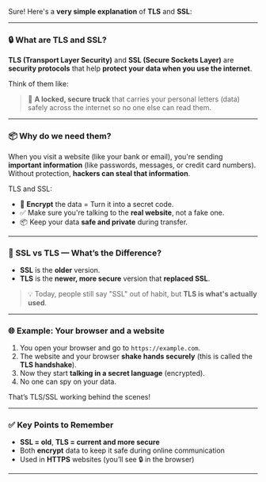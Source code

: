 Sure! Here's a **very simple explanation** of **TLS** and **SSL**:

---

### 🔒 What are TLS and SSL?

**TLS (Transport Layer Security)** and **SSL (Secure Sockets Layer)** are **security protocols** that help **protect your data when you use the internet**.

Think of them like:

> 🚚 **A locked, secure truck** that carries your personal letters (data) safely across the internet so no one else can read them.

---

### 📦 Why do we need them?

When you visit a website (like your bank or email), you're sending **important information** (like passwords, messages, or credit card numbers). Without protection, **hackers can steal that information**.

TLS and SSL:

* 🔐 **Encrypt** the data = Turn it into a secret code.
* ✅ Make sure you're talking to the **real website**, not a fake one.
* 📦 Keep your data **safe and private** during transfer.

---

### 🔁 SSL vs TLS — What’s the Difference?

* **SSL** is the **older** version.
* **TLS** is the **newer, more secure** version that **replaced SSL**.

> 💡 Today, people still say "SSL" out of habit, but **TLS is what's actually used**.

---

### 🌐 Example: Your browser and a website

1. You open your browser and go to `https://example.com`.
2. The website and your browser **shake hands securely** (this is called the **TLS handshake**).
3. Now they start **talking in a secret language** (encrypted).
4. No one can spy on your data.

That’s TLS/SSL working behind the scenes!

---

### ✅ Key Points to Remember

* **SSL = old**, **TLS = current and more secure**
* Both **encrypt** data to keep it safe during online communication
* Used in **HTTPS** websites (you’ll see 🔒 in the browser)

---